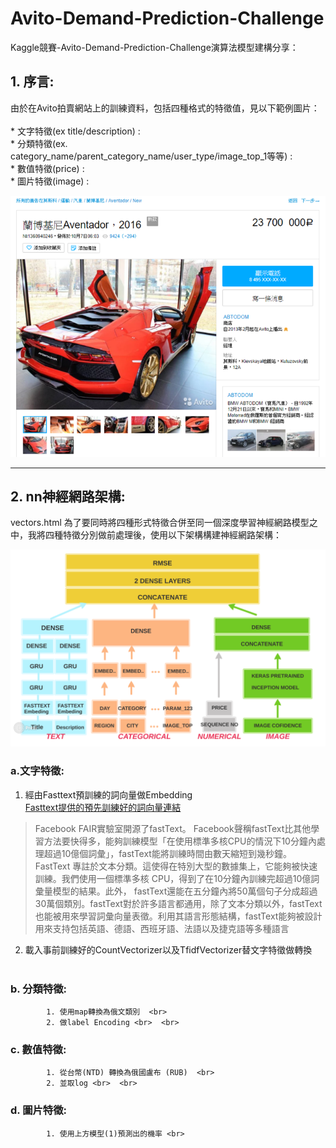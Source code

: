 # Avito-Demand-Prediction-Challenge
Kaggle競賽-Avito-Demand-Prediction-Challenge演算法模型建構分享：


## 1. 序言: <br>
由於在Avito拍賣網站上的訓練資料，包括四種格式的特徵值，見以下範例圖片：  <br>  <br>
    * 文字特徵(ex title/description) :  <br>
    * 分類特徵(ex. category_name/parent_category_name/user_type/image_top_1等等) :  <br>
    * 數值特徵(price) :   <br>
    * 圖片特徵(image) :  <br>

![image](https://github.com/c1021313/Avito-Demand-Prediction-Challenge/blob/master/img/Avito商品範例.png)

------

## 2. nn神經網路架構:
 vectors.html
為了要同時將四種形式特徵合併至同一個深度學習神經網路模型之中，我將四種特徵分別做前處理後，使用以下架構構建神經網路架構： <br>

![image](https://github.com/c1021313/Avito-Demand-Prediction-Challenge/blob/master/img/my_nn_structure.png)
  <br>
### a.文字特徵:  <br>
   1. 經由Fasttext預訓練的詞向量做Embedding <br>
     [Fasttext提供的預先訓練好的詞向量連結](https://fasttext.cc/docs/en/crawl-vectors.html) <br>
           
   > Facebook FAIR實驗室開源了fastText。 Facebook聲稱fastText比其他學習方法要快得多，能夠訓練模型「在使用標準多核CPU的情況下10分鐘內處理超過10億個詞彙」，fastText能將訓練時間由數天縮短到幾秒鐘。FastText 專註於文本分類。這使得在特別大型的數據集上，它能夠被快速訓練。我們使用一個標準多核 CPU，得到了在10分鐘內訓練完超過10億詞彙量模型的結果。此外， fastText還能在五分鐘內將50萬個句子分成超過30萬個類別。fastText對於許多語言都通用，除了文本分類以外，fastText也能被用來學習詞彙向量表徵。利用其語言形態結構，fastText能夠被設計用來支持包括英語、德語、西班牙語、法語以及捷克語等多種語言 <br>
   2. 載入事前訓練好的CountVectorizer以及TfidfVectorizer替文字特徵做轉換  <br>  <br>
### b. 分類特徵:  <br> 
            1. 使用map轉換為俄文類別  <br>
            2. 做label Encoding <br>  <br>
### c. 數值特徵:   <br> 
            1. 從台幣(NTD) 轉換為俄國盧布 (RUB)  <br>
            2. 並取log <br>  <br>
### d. 圖片特徵:  <br>
            1. 使用上方模型(1)預測出的機率 <br>  
